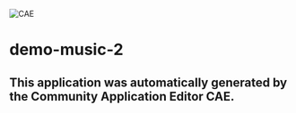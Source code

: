 ![CAE](https://github.com/testcae/application-demo-music-2/blob/master/img/logo.png)  

demo-music-2
===================


This application was automatically generated by the Community Application Editor CAE.  
---------------
